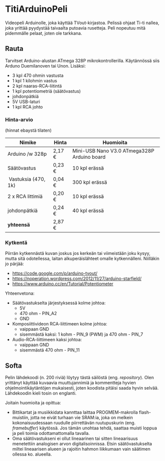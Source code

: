 # TitiArduinoPeli

Videopeli Arduinolle, joka käyttää TVout-kirjastoa. Pelissä ohjaat Ti-ti nallea, joka yrittää pyydystää taivaalta putoavia rusetteja. Peli nopeutuu mitä pidemmälle pelaat, joten ole tarkkana.

## Rauta

Tarvitset Arduino-alustan ATmega 328P mikrokontrollerilla. Käytännössä siis Arduno Duemilanoven tai Unon. Lisäksi:
* 3 kpl 470 ohmin vastusta
* 1 kpl 1 kilohmin vastus
* 2 kpl naaras-RCA-liitintä
* 1 kpl potentiometriä (säätövastus)
* johdonpätkiä
* 5V USB-laturi
* 1 kpl RCA johto

### Hinta-arvio

(hinnat ebaystä tilaten)

| Nimike | Hinta | Huomioita |
| ------ | ----- | --------- |
| Arduino /w 328p | 2,17 €	|	Mini-USB Nano V3.0 ATmega328P Arduino board |
| Säätövastus | 0,23 € | 10 kpl erässä |
| Vastuksia (470, 1k) |	0,04 € | 300 kpl erässä |
| 2 x RCA littimiä | 0,20 € | 10 kpl erässä |
| johdonpätkiä | 0,24 €  | 40 kpl erässä |
| **yhteensä** | 2,87 €	 | |


### Kytkentä
Piirrän kytkennästä kuvan joskus jos kerkeän tai viimeistään joku kysyy, mutta sitä odotellessa, laitan alkuperäislähteet omalle kytkennälleni. Niilläkin jo pärjää:
* https://code.google.com/p/arduino-tvout/
* https://noperation.wordpress.com/2012/11/27/arduino-starfield/
* https://www.arduino.cc/en/Tutorial/Potentiometer


Yhteenvetona: 
* Säätövastukselta järjestyksessä kolme johtoa:
  * 5V
  * 470 ohm - PIN_A2
  * GND
* Komposiittivideon RCA-liittimeen kolme johtoa:
  * vaippaan GND
  * sisemmästä kaksi: 1 kohm - PIN_9 (PWM) ja 470 ohm - PIN_7
* Audio-RCA-liittimeen kaksi johtoa:
  * vaippaan GND
  * sisemmästä 470 ohm - PIN_11


## Softa

Pelin lähdekoodi (n. 200 riviä) löytyy tästä säilöstä (eng. *repository*). Olen yrittänyt käyttää kuvaavia muuttujannimiä ja kommentteja hyvien ohjelmointikäytäntöjen mukaisesti, joten koodista pitäisi saada hyvin selvää. Lähdekoodin kieli tosin on englanti.

Joitain huomioita ja opittua:
* Bittikartat ja musiikkidata kannttaa laittaa PROGMEM-makrolla flash-muistiin, jotta ne eivät turhaan vie SRAM:ia, joka on melkein kokonaisuudessaan ruudulle piirrettävän ruutupuskurin (eng. *framebuffer*) käytössä. Jos tämän unohtaa tehdä, saattaa muisti loppua ja peli toimia odottamattomalla tavalla.
* Oma säätövastukseni ei ollut lineaarinen tai sitten lineaarisuus menetettiin analogisen arvon digitalisoinnissa. Etsin säätövastukselta miltei lineaarisen alueen ja rajoitin hahmon liikkumaan vain säätimen ollessa ko. alueella.
